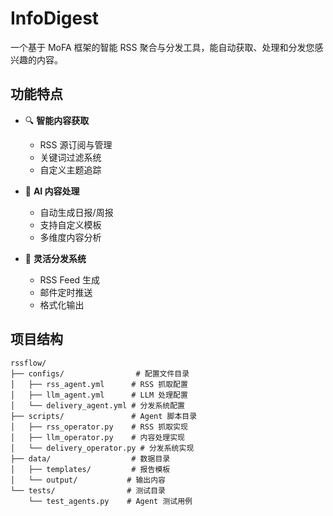 # InfoDigest

一个基于 MoFA 框架的智能 RSS 聚合与分发工具，能自动获取、处理和分发您感兴趣的内容。

## 功能特点

- 🔍 **智能内容获取**
  - RSS 源订阅与管理
  - 关键词过滤系统
  - 自定义主题追踪

- 🤖 **AI 内容处理**
  - 自动生成日报/周报
  - 支持自定义模板
  - 多维度内容分析

- 📨 **灵活分发系统**
  - RSS Feed 生成
  - 邮件定时推送
  - 格式化输出

## 项目结构

```plaintext
rssflow/
├── configs/                # 配置文件目录
│   ├── rss_agent.yml      # RSS 抓取配置
│   ├── llm_agent.yml      # LLM 处理配置
│   └── delivery_agent.yml # 分发系统配置
├── scripts/               # Agent 脚本目录
│   ├── rss_operator.py    # RSS 抓取实现
│   ├── llm_operator.py    # 内容处理实现
│   └── delivery_operator.py # 分发系统实现
├── data/                  # 数据目录
│   ├── templates/         # 报告模板
│   └── output/           # 输出内容
└── tests/                # 测试目录
    └── test_agents.py    # Agent 测试用例
```

